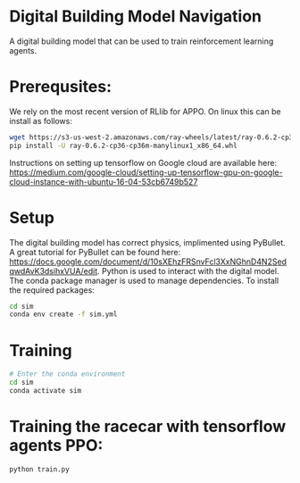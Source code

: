 # Digital Building Model Navigation

A digital building model that can be used to train reinforcement learning agents.

# Prerequsites:
We rely on the most recent version of RLlib for APPO.
On linux this can be install as follows:

```sh
wget https://s3-us-west-2.amazonaws.com/ray-wheels/latest/ray-0.6.2-cp36-cp36m-manylinux1_x86_64.whl
pip install -U ray-0.6.2-cp36-cp36m-manylinux1_x86_64.whl
```

Instructions on setting up tensorflow on Google cloud are available here:
https://medium.com/google-cloud/setting-up-tensorflow-gpu-on-google-cloud-instance-with-ubuntu-16-04-53cb6749b527

# Setup
The digital building model has correct physics, implimented using PyBullet. A great tutorial for
PyBullet can be found here: https://docs.google.com/document/d/10sXEhzFRSnvFcl3XxNGhnD4N2SedqwdAvK3dsihxVUA/edit.
Python is used to interact with the digital model. The conda package manager is used to
manage dependencies. To install the required packages:

```sh
cd sim
conda env create -f sim.yml
```

# Training

```sh
# Enter the conda environment
cd sim
conda activate sim
```

# Training the racecar with tensorflow agents PPO:
```sh
python train.py
```